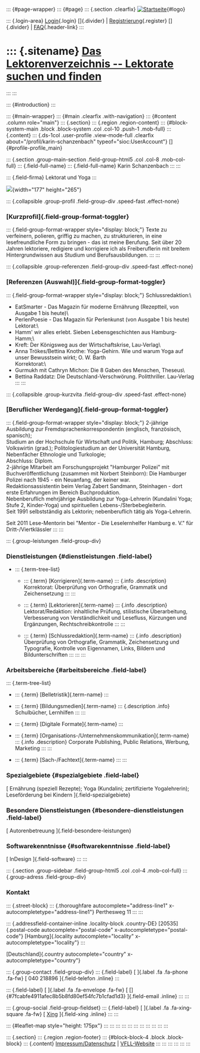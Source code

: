 ::: {#page-wrapper}
::: {#page}
::: {.section .clearfix}
[![Startseite](https://www.lektoren.de/sites/default/files/VfLL_logo.jpg)](/ "Startseite"){#logo}

::: {.login-area}
[Login](/user){.login} []{.divider} \|
[Registrierung](/user/register){.register} []{.divider} \|
[FAQ](/faq-page){.header-link}
:::

::: {.sitename}
[Das Lektorenverzeichnis -- Lektorate suchen und finden](/ "Startseite")
========================================================================
:::
:::

::: {#introduction}
:::

::: {#main-wrapper}
::: {#main .clearfix .with-navigation}
::: {#content .column role="main"}
::: {.section}
::: {.region .region-content}
::: {#block-system-main .block .block-system .col .col-10 .push-1 .mob-full}
::: {.content}
::: {.ds-1col .user-profile .view-mode-full .clearfix about="/profil/karin-schanzenbach" typeof="sioc:UserAccount"}
[]{#profile-profile_main}

::: {.section .group-main-section .field-group-html5 .col .col-8 .mob-col-full}
::: {.field-full-name}
::: {.field-full-name}
Karin Schanzenbach
:::
:::

::: {.field-firma}
Lektorat und Yoga
:::

![](https://www.lektoren.de/sites/default/files/styles/profile-image-full/public/users/profile_img/portraet_okt_2012-4.jpg?itok=Z1qVn7Ws){width="177"
height="265"}

::: {.collapsible .group-profil .field-group-div .speed-fast .effect-none}
### [Kurzprofil]{.field-group-format-toggler}

::: {.field-group-format-wrapper style="display: block;"}
Texte zu verfeinern, polieren, griffig zu machen, zu strukturieren, in
eine lesefreundliche Form zu bringen - das ist meine Berufung. Seit über
20 Jahren lektoriere, redigiere und korrigiere ich als Freiberuflerin
mit breitem Hintergrundwissen aus Studium und Berufsausbildungen.
:::
:::

::: {.collapsible .group-referenzen .field-group-div .speed-fast .effect-none}
### [Referenzen (Auswahl)]{.field-group-format-toggler}

::: {.field-group-format-wrapper style="display: block;"}
Schlussredaktion:\
- EatSmarter - Das Magazin für moderne Ernährung (Rezeptteil, von
Ausgabe 1 bis heute)\
- PerlenPoesie - Das Magazin für Perlenkunst (von Ausgabe 1 bis heute)\
Lektorat:\
- Hamm\' wir alles erlebt. Sieben Lebensgeschichten aus Hamburg-Hamm;\
- Kreft: Der Königsweg aus der Wirtschaftskrise, Lau-Verlag\
- Anna Trökes/Bettina Knothe: Yoga-Gehirn. Wie und warum Yoga auf unser
Bewusstsein wirkt; O. W. Barth\
Korrektorat:\
- Gurmukh mit Cathryn Michon: Die 8 Gaben des Menschen, Theseus\
- Bettina Raddatz: Die Deutschland-Verschwörung. Politthriller.
Lau-Verlag
:::
:::

::: {.collapsible .group-kurzvita .field-group-div .speed-fast .effect-none}
### [Beruflicher Werdegang]{.field-group-format-toggler}

::: {.field-group-format-wrapper style="display: block;"}
2-jährige Ausbildung zur Fremdsprachenkorrespondentin (englisch,
französisch, spanisch);\
Studium an der Hochschule für Wirtschaft und Politik, Hamburg;
Abschluss: Volkswirtin (grad.); Politologiestudium an der Universität
Hamburg, Nebenfächer Ethnologie und Turkologie;\
Abschluss: Diplom.\
2-jährige Mitarbeit am Forschungsprojekt \"Hamburger Polizei\" mit
Buchveröffentlichung (zusammen mit Norbert Steinborn): Die Hamburger
Polizei nach 1945 - ein Neuanfang, der keiner war.\
Redaktionsassistentin beim Verlag Zabert Sandmann, Steinhagen - dort
erste Erfahrungen im Bereich Buchproduktion.\
Nebenberuflich mehrjährige Ausbildung zur Yoga-Lehrerin (Kundalini Yoga;
Stufe 2, Kinder-Yoga) und spirituellen Lebens-/Sterbebegleiterin.\
Seit 1991 selbstständig als Lektorin; nebenberuflich tätig als
Yoga-Lehrerin.

Seit 2011 Lese-Mentorin bei \"Mentor - Die Leselernhelfer Hamburg e.
V.\" für Dritt-/Viertklässler
:::
:::

::: {.group-leistungen .field-group-div}
### Dienstleistungen {#dienstleistungen .field-label}

-   ::: {.term-tree-list}
    -   ::: {.term}
        [Korrigieren]{.term-name}
        ::: {.info .description}
        Korrektorat: Überprüfung von Orthografie, Grammatik und
        Zeichensetzung
        :::
        :::

    -   ::: {.term}
        [Lektorieren]{.term-name}
        ::: {.info .description}
        Lektorat/Redaktion: inhaltliche Prüfung, stilistische
        Überarbeitung, Verbesserung von Verständlichkeit und Lesefluss,
        Kürzungen und Ergänzungen, Rechtschreibkontrolle
        :::
        :::

    -   ::: {.term}
        [Schlussredaktion]{.term-name}
        ::: {.info .description}
        Überprüfung von Orthografie, Grammatik, Zeichensetzung und
        Typografie, Kontrolle von Eigennamen, Links, Bildern und
        Bildunterschriften
        :::
        :::
    :::

### Arbeitsbereiche {#arbeitsbereiche .field-label}

::: {.term-tree-list}
-   ::: {.term}
    [Belletristik]{.term-name}
    :::

-   ::: {.term}
    [Bildungsmedien]{.term-name}
    ::: {.description .info}
    Schulbücher, Lernhilfen
    :::
    :::

-   ::: {.term}
    [Digitale Formate]{.term-name}
    :::

-   ::: {.term}
    [Organisations-/Unternehmenskommunikation]{.term-name}
    ::: {.info .description}
    Corporate Publishing, Public Relations, Werbung, Marketing
    :::
    :::

-   ::: {.term}
    [Sach-/Fachtext]{.term-name}
    :::
:::

### Spezialgebiete {#spezialgebiete .field-label}

[ Ernährung (speziell Rezepte); Yoga (Kundalini; zertifizierte
Yogalehrerin); Leseförderung bei Kindern ]{.field-spezialgebiete}

### Besondere Dienstleistungen {#besondere-dienstleistungen .field-label}

[ Autorenbetreuung ]{.field-besondere-leistungen}

### Softwarekenntnisse {#softwarekenntnisse .field-label}

[ InDesign ]{.field-software}
:::
:::

::: {.section .group-sidebar .field-group-html5 .col .col-4 .mob-col-full}
::: {.group-adress .field-group-div}
### Kontakt

::: {.street-block}
::: {.thoroughfare autocomplete="address-line1" x-autocompletetype="address-line1"}
Perthesweg 11
:::
:::

::: {.addressfield-container-inline .locality-block .country-DE}
[20535]{.postal-code autocomplete="postal-code"
x-autocompletetype="postal-code"} [Hamburg]{.locality
autocomplete="locality" x-autocompletetype="locality"}
:::

[Deutschland]{.country autocomplete="country"
x-autocompletetype="country"}

::: {.group-contact .field-group-div}
::: {.field-label}
[ ]{.label .fa .fa-phone .fa-fw} [ 040 218896 ]{.field-telefon .inline}
:::

::: {.field-label}
[ ]{.label .fa .fa-envelope .fa-fw} [
[]{#7fcabfe4911afec8b5b8fd80ef54fc7b1cfad1d3} ]{.field-email .inline}
:::
:::

::: {.group-social .field-group-fieldset}
::: {.field-label}
[ ]{.label .fa .fa-xing-square .fa-fw} [
[Xing](https://www.xing.com/profile/Karin_Schanzenbach3?sc_o=mxb_p)
]{.field-xing .inline}
:::
:::

::: {#leaflet-map style="height: 175px"}
:::
:::
:::
:::
:::
:::
:::
:::
:::
:::
:::

::: {.section}
::: {.region .region-footer}
::: {#block-block-4 .block .block-block}
::: {.content}
[Impressum/Datenschutz](/impressum) \|
[VFLL-Website](http://www.vfll.de)
:::
:::
:::
:::
:::
:::
